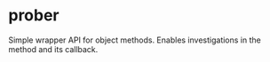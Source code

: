 # prober

Simple wrapper API for object methods. Enables investigations in the method and
its callback. 
